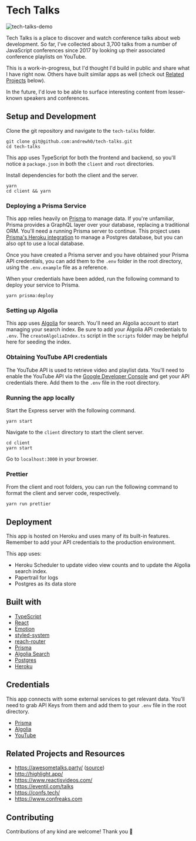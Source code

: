 # Tech Talks

![tech-talks-demo](https://user-images.githubusercontent.com/2905455/56312865-fedae580-6105-11e9-9079-9bbc27293a7e.gif)

Tech Talks is a place to discover and watch conference talks about web development. So far, I've collected about 3,700 talks from a number of JavaScript conferences since 2017 by looking up their associated conference playlists on YouTube.

This is a work-in-progress, but I'd thought I'd build in public and share what I have right now. Others have built similar apps as well (check out [Related Projects](#related-projects) below).

In the future, I'd love to be able to surface interesting content from lesser-known speakers and conferences.

## Setup and Development

Clone the git repository and navigate to the `tech-talks` folder.
```
git clone git@github.com:andrewh0/tech-talks.git
cd tech-talks
```

This app uses TypeScript for both the frontend and backend, so you'll notice a `package.json` in both the `client` and `root` directories.

Install dependencies for both the client and the server.
```
yarn
cd client && yarn
```

### Deploying a Prisma Service

This app relies heavily on [Prisma](https://www.prisma.io/) to manage data. If you're unfamiliar, Prisma provides a GraphQL layer over your database, replacing a traditional ORM. You'll need a running Prisma server to continue. This project uses [Prisma's Heroku integration](https://www.prisma.io/blog/heroku-integration-homihof6eifi) to manage a Postgres database, but you can also opt to use a local database.

Once you have created a Prisma server and you have obtained your Prisma API credentials, you can add them to the `.env` folder in the root directory, using the `.env.example` file as a reference.

When your credentials have been added, run the following command to deploy your service to Prisma.
```
yarn prisma:deploy
```

### Setting up Algolia

This app uses [Algolia](https://www.algolia.com/) for search. You'll need an Algolia account to start managing your search index. Be sure to add your Algolia API credentials to `.env`. The `createAlgoliaIndex.ts` script in the `scripts` folder may be helpful here for seeding the index.

### Obtaining YouTube API credentials

The YouTube API is used to retrieve video and playlist data. You'll need to enable the YouTube API via the [Google Developer Console](https://console.developers.google.com) and get your API credentials there. Add them to the `.env` file in the root directory.

### Running the app locally
Start the Express server with the following command.
```
yarn start
```

Navigate to the `client` directory to start the client server.
```
cd client
yarn start
```

Go to `localhost:3000` in your browser.

### Prettier

From the client and root folders, you can run the following command to format the client and server code, respectively.
```
yarn run prettier
```

## Deployment

This app is hosted on Heroku and uses many of its built-in features.
Remember to add your API credentials to the production environment.

This app uses:

- Heroku Scheduler to update video view counts and to update the Algolia search index.
- Papertrail for logs
- Postgres as its data store

## Built with
- [TypeScript](https://www.typescriptlang.org/)
- [React](https://reactjs.org/)
- [Emotion](https://emotion.sh/docs/introduction/)
- [styled-system](https://styled-system.com/)
- [reach-router](https://reach.tech/)
- [Prisma](https://www.prisma.io/)
- [Algolia Search](https://www.algolia.com/)
- [Postgres](https://www.postgresql.org/)
- [Heroku](https://heroku.com/)

## Credentials
This app connects with some external services to get relevant data. You'll need to grab API Keys from them and add them to your `.env` file in the root directory.
- [Prisma](https://app.prisma.io/)
- [Algolia](https://www.algolia.com/manage/applications)
- [YouTube](https://console.cloud.google.com/apis/library/youtube.googleapis.com/)

## Related Projects and Resources
- https://awesometalks.party/ ([source](https://github.com/SaraVieira/awesome-talks))
- http://highlight.app/
- https://www.reactjsvideos.com/
- https://eventil.com/talks
- https://confs.tech/
- https://www.confreaks.com

## Contributing
Contributions of any kind are welcome! Thank you 🙏
